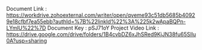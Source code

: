 Document Link : https://workdrive.zohoexternal.com/writer/open/qveme93c51db5685b40929e18cfbf7ea55ebb?authId=%7B%22linkId%22%3A%225k2wApaBQPn-LYmlU%22%7D
Document Key  : pSJ71oY 
Project Video Link : https://drive.google.com/drive/folders/1B4cvbDZ6xJhSRed9KjJN38fu65Sllu0A?usp=sharing



